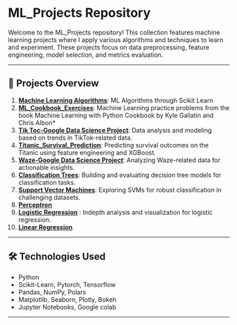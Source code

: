 # ML_Projects Repository

Welcome to the ML_Projects repository! This collection features machine learning projects where I apply various algorithms and techniques to learn and experiment. These projects focus on data preprocessing, feature engineering, model selection, and metrics evaluation.

---

## 📜 Projects Overview

1. [**Machine Learning Algorithms**](https://github.com/VinodAnbalagan/ML_Projects/tree/8a6dced35379e45c30f24adefb9918b317b0caa1/Machine%20Learning%20Algorithms): ML Algorithms through Scikit Learn
2. [**ML_Cookbook_Exercises**](https://github.com/VinodAnbalagan/ML_Projects/tree/8a6dced35379e45c30f24adefb9918b317b0caa1/ML_Cookbook_Exercises): Machine Learning practice problems from the book Machine Learning with Python Cookbook by Kyle Gallatin and Chris Albon*
3. [**Tik Toc-Google Data Science Project**](https://github.com/VinodAnbalagan/ML_Projects/tree/ec25fbd710d6b75cfac74143c1c130490d5cc0d8/Tik%20Toc-Google%20Data%20Science%20Project): Data analysis and modeling based on trends in TikTok-related data.
4. [**Titanic_Survival_Prediction**](https://github.com/VinodAnbalagan/ML_Projects/tree/10d27ee359548756c0999f1f9e10695b1a5b96a5/Titanic_Survival_Prediction): Predicting survival outcomes on the Titanic using feature engineering and XGBoost.
5. [**Waze-Google Data Science Project**](https://github.com/VinodAnbalagan/ML_Projects/tree/aeea1a962eefdbf69ea3e36e842fb1f5acf7dbdd/Waze-%20Google%20Data%20Science%20Project): Analyzing Waze-related data for actionable insights.
6. [**Classification Trees**](https://github.com/VinodAnbalagan/ML_Projects/tree/10d27ee359548756c0999f1f9e10695b1a5b96a5/Classification%20Trees): Building and evaluating decision tree models for classification tasks.
7. [**Support Vector Machines**](https://github.com/VinodAnbalagan/ML_Projects/tree/10d27ee359548756c0999f1f9e10695b1a5b96a5/Support%20Vector%20Machines): Exploring SVMs for robust classification in challenging datasets.
8. [**Perceptron**](https://github.com/VinodAnbalagan/ML_Projects/tree/789255e215df605128c3a928f8dcad75ef000c07/Perceptron)
9. [**Logistic Regression**](https://github.com/VinodAnbalagan/ML_Projects/tree/515ba418db12745fe5d1cdf0871ebec6889db62d/Logistic_Regression_Indepth) : Indepth analysis and visualization for logistic regression.
10. [**Linear Regression**](https://github.com/VinodAnbalagan/ML_Projects/tree/3eba12f10cf7e49377badcdda8e5ee9ba1c8ac30/Linear%20Regression) 

---

## 🛠 Technologies Used
- Python
- Scikit-Learn, Pytorch, Tensorflow
- Pandas, NumPy, Polars
- Matplotlib, Seaborn, Plotly, Bokeh
- Jupyter Notebooks, Google colab
---
